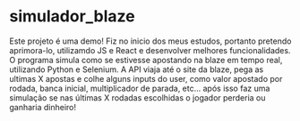 # simulador_blaze
Este projeto é uma demo! Fiz no inicio dos meus estudos, portanto pretendo aprimora-lo, utilizamdo JS e React e desenvolver melhores funcionalidades.
 O programa simula como se estivesse apostando na blaze em tempo real, utilizando Python e Selenium. A API viaja até o site da blaze, pega as ultimas X apostas e colhe alguns inputs do user, como 
 valor apostado por rodada, banca inicial, multiplicador de parada, etc... após isso faz uma simulação se nas últimas X rodadas escolhidas o jogador perderia ou ganharia dinheiro!
